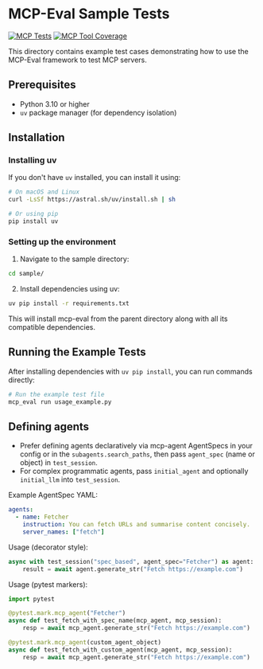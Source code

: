 # MCP-Eval Sample Tests

[![MCP Tests](https://img.shields.io/endpoint?url=https://streetlamb.github.io/mcpeval-test/mcp-tests.json&cacheSeconds=300)](https://github.com/StreetLamb/mcpeval-test/actions)
[![MCP Tool Coverage](https://img.shields.io/endpoint?url=https://streetlamb.github.io/mcpeval-test/mcp-cov.json&cacheSeconds=300)](https://github.com/StreetLamb/mcpeval-test/actions)

This directory contains example test cases demonstrating how to use the MCP-Eval framework to test MCP servers.

## Prerequisites

- Python 3.10 or higher
- `uv` package manager (for dependency isolation)

## Installation

### Installing uv

If you don't have `uv` installed, you can install it using:

```bash
# On macOS and Linux
curl -LsSf https://astral.sh/uv/install.sh | sh

# Or using pip
pip install uv
```

### Setting up the environment

1. Navigate to the sample directory:
```bash
cd sample/
```

2. Install dependencies using uv:
```bash
uv pip install -r requirements.txt
```

This will install mcp-eval from the parent directory along with all its compatible dependencies.

## Running the Example Tests

After installing dependencies with `uv pip install`, you can run commands directly:

```bash
# Run the example test file
mcp_eval run usage_example.py
```

## Defining agents

- Prefer defining agents declaratively via mcp-agent AgentSpecs in your config or in the `subagents.search_paths`, then pass `agent_spec` (name or object) in `test_session`.
- For complex programmatic agents, pass `initial_agent` and optionally `initial_llm` into `test_session`.

Example AgentSpec YAML:

```yaml
agents:
  - name: Fetcher
    instruction: You can fetch URLs and summarise content concisely.
    server_names: ["fetch"]
```

Usage (decorator style):

```python
async with test_session("spec_based", agent_spec="Fetcher") as agent:
    result = await agent.generate_str("Fetch https://example.com")
```

Usage (pytest markers):

```python
import pytest

@pytest.mark.mcp_agent("Fetcher")
async def test_fetch_with_spec_name(mcp_agent, mcp_session):
    resp = await mcp_agent.generate_str("Fetch https://example.com")

@pytest.mark.mcp_agent(custom_agent_object)
async def test_fetch_with_custom_agent(mcp_agent, mcp_session):
    resp = await mcp_agent.generate_str("Fetch https://example.com")
```


